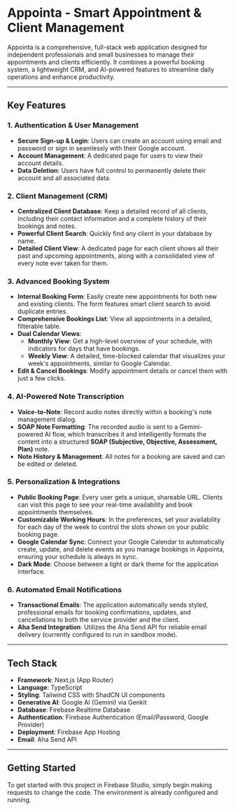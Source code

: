 # Appointa - Smart Appointment & Client Management

Appointa is a comprehensive, full-stack web application designed for independent professionals and small businesses to manage their appointments and clients efficiently. It combines a powerful booking system, a lightweight CRM, and AI-powered features to streamline daily operations and enhance productivity.

---

## Key Features

### 1. Authentication & User Management
- **Secure Sign-up & Login**: Users can create an account using email and password or sign in seamlessly with their Google account.
- **Account Management**: A dedicated page for users to view their account details.
- **Data Deletion**: Users have full control to permanently delete their account and all associated data.

### 2. Client Management (CRM)
- **Centralized Client Database**: Keep a detailed record of all clients, including their contact information and a complete history of their bookings and notes.
- **Powerful Client Search**: Quickly find any client in your database by name.
- **Detailed Client View**: A dedicated page for each client shows all their past and upcoming appointments, along with a consolidated view of every note ever taken for them.

### 3. Advanced Booking System
- **Internal Booking Form**: Easily create new appointments for both new and existing clients. The form features smart client search to avoid duplicate entries.
- **Comprehensive Bookings List**: View all appointments in a detailed, filterable table.
- **Dual Calendar Views**:
    - **Monthly View**: Get a high-level overview of your schedule, with indicators for days that have bookings.
    - **Weekly View**: A detailed, time-blocked calendar that visualizes your week's appointments, similar to Google Calendar.
- **Edit & Cancel Bookings**: Modify appointment details or cancel them with just a few clicks.

### 4. AI-Powered Note Transcription
- **Voice-to-Note**: Record audio notes directly within a booking's note management dialog.
- **SOAP Note Formatting**: The recorded audio is sent to a Gemini-powered AI flow, which transcribes it and intelligently formats the content into a structured **SOAP (Subjective, Objective, Assessment, Plan)** note.
- **Note History & Management**: All notes for a booking are saved and can be edited or deleted.

### 5. Personalization & Integrations
- **Public Booking Page**: Every user gets a unique, shareable URL. Clients can visit this page to see your real-time availability and book appointments themselves.
- **Customizable Working Hours**: In the preferences, set your availability for each day of the week to control the slots shown on your public booking page.
- **Google Calendar Sync**: Connect your Google Calendar to automatically create, update, and delete events as you manage bookings in Appointa, ensuring your schedule is always in sync.
- **Dark Mode**: Choose between a light or dark theme for the application interface.

### 6. Automated Email Notifications
- **Transactional Emails**: The application automatically sends styled, professional emails for booking confirmations, updates, and cancellations to both the service provider and the client.
- **Aha Send Integration**: Utilizes the Aha Send API for reliable email delivery (currently configured to run in sandbox mode).

---

## Tech Stack

- **Framework**: Next.js (App Router)
- **Language**: TypeScript
- **Styling**: Tailwind CSS with ShadCN UI components
- **Generative AI**: Google AI (Gemini) via Genkit
- **Database**: Firebase Realtime Database
- **Authentication**: Firebase Authentication (Email/Password, Google Provider)
- **Deployment**: Firebase App Hosting
- **Email**: Aha Send API

---

## Getting Started

To get started with this project in Firebase Studio, simply begin making requests to change the code. The environment is already configured and running.
